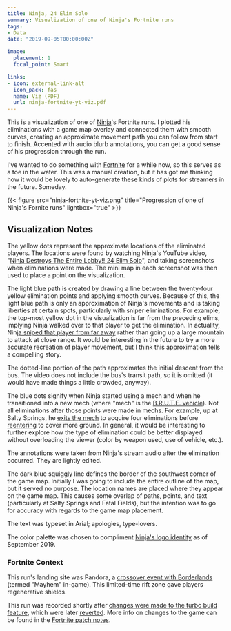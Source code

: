 ```yaml
---
title: Ninja, 24 Elim Solo
summary: Visualization of one of Ninja's Fortnite runs
tags:
- Data
date: "2019-09-05T00:00:00Z"

image:
  placement: 1
  focal_point: Smart

links:
- icon: external-link-alt
  icon_pack: fas
  name: Viz (PDF)
  url: ninja-fortnite-yt-viz.pdf
---
```


This is a visualization of one of [Ninja](https://en.wikipedia.org/wiki/Ninja_(streamer))'s Fortnite runs. I plotted his eliminations with a game map overlay and connected them with smooth curves, creating an approximate movement path you can follow from start to finish. Accented with audio blurb annotations, you can get a good sense of his progression through the run.

I've wanted to do something with [Fortnite](https://en.wikipedia.org/wiki/Fortnite) for a while now, so this serves as a toe in the water. This was a manual creation, but it has got me thinking how it would be lovely to auto-generate these kinds of plots for streamers in the future. Someday.

{{< figure src="ninja-fortnite-yt-viz.png" title="Progression of one of Ninja's Fornite runs" lightbox="true" >}}

## Visualization Notes

The yellow dots represent the approximate locations of the eliminated players. The locations were found by watching Ninja's YouTube video, "[Ninja Destroys The Entire Lobby!! 24 Elim Solo](https://youtu.be/2m4pQYAIGL4)", and taking screenshots when eliminations were made. The mini map in each screenshot was then used to place a point on the visualization.

The light blue path is created by drawing a line between the twenty-four yellow elimination points and applying smooth curves. Because of this, the light blue path is only an approximation of Ninja's movements and is taking liberties at certain spots, particularly with sniper eliminations. For example, the top-most yellow dot in the visualization is far from the preceding elims, implying Ninja walked over to that player to get the elimination. In actuality, Ninj[a sniped that player from far away](https://youtu.be/2m4pQYAIGL4?t=587) rather than going up a large mountain to attack at close range. It would be interesting in the future to try a more accurate recreation of player movement, but I think this approximation tells a compelling story.

The dotted-line portion of the path approximates the initial descent from the bus. The video does not include the bus's transit path, so it is omitted (it would have made things a little crowded, anyway).

The blue dots signify when Ninja started using a mech and when he transitioned into a new mech (where "mech" is the [B.R.U.T.E. vehicle](https://gamewith.net/fortnite/article/show/10401)). Not all eliminations after those points were made in mechs. For example, up at Salty Springs, he [exits the mech](https://youtu.be/2m4pQYAIGL4?t=555) to acquire four eliminations before [reentering](https://youtu.be/2m4pQYAIGL4?t=600) to cover more ground. In general, it would be interesting to further explore how the type of elimination could be better displayed without overloading the viewer (color by weapon used, use of vehicle, etc.).

The annotations were taken from Ninja's stream audio after the elimination occurred. They are lightly edited.

The dark blue squiggly line defines the border of the southwest corner of the game map. Initially I was going to include the entire outline of the map, but it served no purpose. The location names are placed where they appear on the game map. This causes some overlap of paths, points, and text (particularly at Salty Springs and Fatal Fields), but the intention was to go for accuracy with regards to the game map placement.

The text was typeset in Arial; apologies, type-lovers.

The color palette was chosen to compliment [Ninja's logo identity](https://www.youtube.com/channel/UCAW-NpUFkMyCNrvRSSGIvDQ) as of September 2019.

###  Fortnite Context

This run's landing site was Pandora, a [crossover event with Borderlands](https://www.epicgames.com/fortnite/en-US/news/mayhem-comes-to-fortnite) (termed "Mayhem" in-game). This limited-time rift zone gave players regenerative shields.

This run was recorded shortly after [changes were made to the turbo build feature](https://www.epicgames.com/fortnite/en-US/patch-notes/v10-20-patch-notes), which were later [reverted](https://www.epicgames.com/fortnite/en-US/news/turbo-build-delay-update). More info on changes to the game can be found in the [Fortnite patch notes](https://www.epicgames.com/fortnite/en-US/news).